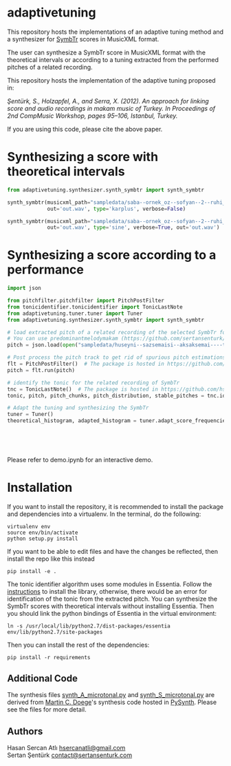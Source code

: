 # adaptivetuning
This repository hosts the implementations of an adaptive tuning method and a synthesizer for [SymbTr](https://github.com/MTG/SymbTr) scores in MusicXML format.

The user can synthesize a SymbTr score in MusicXML format with the theoretical intervals or according to a tuning extracted from the performed pitches of a related recording.

This repository hosts the implementation of the adaptive tuning proposed in:

_Şentürk, S., Holzapfel, A., and Serra, X. (2012). An approach for linking score and audio recordings in makam music of Turkey. In Proceedings of 2nd CompMusic Workshop, pages 95–106, Istanbul, Turkey._

If you are using this code, please cite the above paper. 

Synthesizing a score with theoretical intervals
=======
```python
from adaptivetuning.synthesizer.synth_symbtr import synth_symbtr

synth_symbtr(musicxml_path="sampledata/saba--ornek_oz--sofyan--2--ruhi_ayangil/saba--ornek_oz--sofyan--2--ruhi_ayangil.xml",
             out='out.wav', type='karplus', verbose=False)

synth_symbtr(musicxml_path="sampledata/saba--ornek_oz--sofyan--2--ruhi_ayangil/saba--ornek_oz--sofyan--2--ruhi_ayangil.xml",
             out='out.wav', type='sine', verbose=True, out='out.wav')
```

Synthesizing a score according to a performance
=======
```python
import json

from pitchfilter.pitchfilter import PitchPostFilter
from tonicidentifier.tonicidentifier import TonicLastNote
from adaptivetuning.tuner.tuner import Tuner
from adaptivetuning.synthesizer.synth_symbtr import synth_symbtr

# load extracted pitch of a related recording of the selected SymbTr for adaptive tuning
# You can use predominantmelodymakam (https://github.com/sertansenturk/predominantmelodymakam) to compute the pitch track
pitch = json.load(open("sampledata/huseyni--sazsemaisi--aksaksemai----tatyos_efendi/8b8d697b-cad9-446e-ad19-5e85a36aa253.json", 'r'))['pitch']

# Post process the pitch track to get rid of spurious pitch estimations and correct octave errors
flt = PitchPostFilter()  # The package is hosted in https://github.com/hsercanatli/pitch-post-filter
pitch = flt.run(pitch)

# identify the tonic for the related recording of SymbTr
tnc = TonicLastNote()  # The package is hosted in https://github.com/hsercanatli/tonicidentifier_makam
tonic, pitch, pitch_chunks, pitch_distribution, stable_pitches = tnc.identify(pitch)

# Adapt the tuning and synthesizing the SymbTr
tuner = Tuner()
theoretical_histogram, adapted_histogram = tuner.adapt_score_frequencies(musicxml_path="sampledata/huseyni--sazsemaisi--aksaksemai----tatyos_efendi/huseyni--sazsemaisi--aksaksemai----tatyos_efendi.xml",
                                                                         performed_tonic=tonic['value'],
                                                                         stable_pitches=stable_pitches,
                                                                         type='karplus',
                                                                         verbose=False)
```

Please refer to demo.ipynb for an interactive demo.

Installation
============

If you want to install the repository, it is recommended to install the package and dependencies into a virtualenv. In the terminal, do the following:

    virtualenv env
    source env/bin/activate
    python setup.py install

If you want to be able to edit files and have the changes be reflected, then install the repo like this instead

    pip install -e .

The tonic identifier algorithm uses some modules in Essentia. 
Follow the [instructions](http://essentia.upf.edu/documentation/installing.html) to install the library, otherwise, there would be an error for identification of the tonic from the extracted pitch.
You can synthesize the SymbTr scores with theoretical intervals without installing Essentia.
Then you should link the python bindings of Essentia in the virtual environment:

    ln -s /usr/local/lib/python2.7/dist-packages/essentia env/lib/python2.7/site-packages

Then you can install the rest of the dependencies:

    pip install -r requirements

Additional Code
-------
The synthesis files [synth_A_microtonal.py](https://github.com/hsercanatli/adaptivetuning/blob/master/adaptivetuning/synthesizer/synth_A_microtonal.py) and [synth_S_microtonal.py](https://github.com/hsercanatli/adaptivetuning/blob/master/adaptivetuning/synthesizer/synth_S_microtonal.py) are derived from [Martin C. Doege](https://github.com/mdoege/)'s synthesis code hosted in [PySynth](https://github.com/mdoege/PySynth/). Please see the files for more detail.

Authors
-------
Hasan Sercan Atlı	hsercanatli@gmail.com  
Sertan Şentürk		contact@sertansenturk.com
